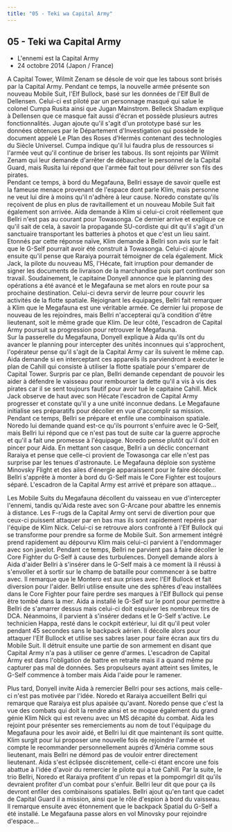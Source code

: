 ```yaml
---
title: "05 - Teki wa Capital Army"
---
```


05 - Teki wa Capital Army
-------------------------


* L'ennemi est la Capital Army
* 24 octobre 2014 (Japon / France)




A Capital Tower, Wilmit Zenam se désole de voir que les tabous sont brisés par la Capital Army. Pendant ce temps, la nouvelle armée présente son nouveau Mobile Suit, l'Elf Bullock, basé sur les données de l'Elf Bull de Dellensen. Celui-ci est piloté par un personnage masqué qui salue le colonel Cumpa Rusita ainsi que Jugan Mainstrom. Belleck Shadam explique à Dellensen que ce masque fait aussi d'écran et possède plusieurs autres fonctionnalités. Jugan ajoute qu'il s'agit d'un prototype basé sur les données obtenues par le Département d'Investigation qui possède le document appelé Le Plan des Roses d'Hermès contenant des technologies du Siècle Universel. Cumpa indique qu'il lui faudra plus de ressources si l'armée veut qu'il continue de briser les tabous. Ils sont rejoints par Wilmit Zenam qui leur demande d'arrêter de débaucher le personnel de la Capital Guard, mais Rusita lui répond que l'armée fait tout pour délivrer son fils des pirates.   
Pendant ce temps, à bord du Megafauna, Bellri essaye de savoir quelle est la fameuse menace provenant de l'espace dont parle Klim, mais personne ne veut lui dire à moins qu'il n'adhère à leur cause. Noredo constate qu'ils reçoivent de plus en plus de ravitaillement et un nouveau Mobile Suit fait également son arrivée. Aida demande à Klim si celui-ci croit réellement que Bellri n'est pas au courant pour Towasonga. Ce dernier arrive et explique ce qu'il sait de cela, à savoir la propagande SU-cordiste qui dit qu'il s'agit d'un sanctuaire transportant les batteries à photos et que c'est un lieu saint. Etonnés par cette réponse naïve, Klim demande à Bellri son avis sur le fait que le G-Self pourrait avoir été construit à Towasonga. Celui-ci ajoute ensuite qu'il pense que Raraiya pourrait témoigner de cela également. Mick Jack, la pilote du nouveau MS, l'Hécate, fait irruption pour demander de signer les documents de livraison de la marchandise puis part continuer son travail. Soudainement, le capitaine Donyell annonce que le planning des opérations a été avancé et le Megafauna se met alors en route pour sa prochaine destination. Celui-ci devra servir de leurre pour couvrir les activités de la flotte spatiale. Rejoignant les équipages, Bellri fait remarquer à Klim que le Megafauna est une véritable armée. Ce dernier lui propose de nouveau de les rejoindres, mais Bellri n'accepterai qu'à condition d'être lieutenant, soit le même grade que Klim. De leur côté, l'escadron de Capital Army poursuit sa progression pour retrouver le Megafauna.   
Sur la passerelle du Megafauna, Donyell explique à Aida qu'ils ont du avancer le planning pour intercepter des unités inconnues qui s'approchent, l'opérateur pense qu'il s'agit de la Capital Army car ils suivent le même cap. Aida demande si en interceptant ces appareils ils parviendront à exécuter le plan de Cahill qui consiste à utiliser la flotte spatiale pour s'emparer de Capital Tower. Surpris par ce plan, Bellri demande cependant de pouvoir les aider à défendre le vaisseau pour rembourser la dette qu'il a vis à vis des pirates car il se sent toujours fautif pour avoir tué le capitaine Cahill. Mick Jack observe de haut avec son Hécate l'escadron de Capital Army progresser et constate qu'il y a une unité inconnue dedans. Le Megafaune initialise ses préparatifs pour décoller en vue d'accomplir sa mission. Pendant ce temps, Bellri se prépare et enfile une combinaison spatiale. Noredo lui demande quand est-ce qu'ils pourront s'enfuire avec le G-Self, mais Bellri lui répond que ce n'est pas tout de suite car la guerre approche et qu'il a fait une promesse à l'équipage. Noredo pense plutôt qu'il doit en pincer pour Aida. En mettant son casque, Bellri a un déclic concernant Raraiya et pense que celle-ci provient de Towasonga car elle n'est pas surprise par les tenues d'astronaute. Le Megafauna déploie son système Minovsky Flight et des ailes d'énergie apparaissent pour le faire décoller. Bellri s'apprête à monter à bord du G-Self mais le Core Fighter est toujours séparé. L'escadron de la Capital Army est arrivé et prépare son attaque…   
  
Les Mobile Suits du Megafauna décollent du vaisseau en vue d'intercepter l'ennemi, tandis qu'Aida reste avec son G-Arcane pour abattre les ennemis à distance. Les F-rugs de la Capital Army ont servi de divertion pour que ceux-ci puissent attaquer par en bas mas ils sont rapidement repérés par l'équipe de Klim Nick. Celui-ci se retrouve alors confronté à l'Elf Bullock qui se transforme pour prendre sa forme de Mobile Suit. Son armement intégré prend rapidement au dépourvu Klim mais celui-ci parvient à l'endommager avec son javelot. Pendant ce temps, Bellri ne parvient pas à faire décoller le Core Fighter du G-Self à cause des turbulences. Donyell demande alors à Aida d'aider Bellri à s'insérer dans le G-Self mais à ce moment là il réussi à s'envoller et à sortir sur le champ de bataille pour commencer à se battre avec. Il remarque que le Montero est aux prises avec l'Elf Bullock et fait diversion pour l'aider. Bellri utilise ensuite une des sphères d'eau installées dans le Core Fighter pour faire perdre ses marques à l'Elf Bullock qui pense être tombé dans la mer. Aida a installé le G-Self sur le pont pour permettre à Bellri de s'amarrer dessus mais celui-ci doit esquiver les nombreux tirs de DCA. Néanmoins, il parvient à s'insérer dedans et le G-Self s'active. Le technicien Happa, resté dans le cockpit extérieur, lui dit qu'il peut voler pendant 45 secondes sans le backpack aérien. Il décolle alors pour attaquer l'Elf Bullock et utilise ses sabres laser pour faire écran aux tirs du Mobile Suit. Il détruit ensuite une partie de son armement en disant que Capital Army n'a pas à utiliser ce genre d'armes. L'escadron de Capital Army est dans l'obligation de battre en retraite mais il a quand même pu capturer pas mal de données. Ses propulseurs ayant atteint ses limites, le G-Self commence à tomber mais Aida l'aide pour le ramener.   
  
Plus tard, Donyell invite Aida à remercier Bellri pour ses actions, mais celle-ci n'est pas motivée par l'idée. Noredo et Raraiya accueillent Bellri qui remarque que Raraiya est plus apaisée qu'avant. Noredo pense que c'est la vue des combats qui doit la rendre ainsi et se moque également du grand génie Klim Nick qui est revenu avec un MS décapité du combat. Aida les rejoint pour présenter ses remerciements au nom de tout l'équipage du Megafauna pour les avoir aidé, et Bellri lui dit que maintenant ils sont quitte. Klim surgit pour lui proposer une nouvelle fois de rejoindre l'armée et compte le recommander personnellement auprès d'Améria comme sous lieutenant, mais Bellri ne démord pas de vouloir entrer directement lieutenant. Aida s'est éclipsée discrètement, celle-ci étant encore une fois abattue à l'idée d'avoir du remercier le pilote qui a tué Cahill. Par la suite, le trio Bellri, Noredo et Raraiya profitent d'un repas et la pompomgirl dit qu'ils devraient profiter d'un combat pour s'enfuir. Bellri leur dit que pour ça ils devront enfiler des combinaisons spatiales. Bellri ajout qu'en tant que cadet de Capital Guard il a mission, ainsi que le rôle d'espion à bord du vaisseau. Il remarque ensuite avec étonnement que le backpack Spatial du G-Self a été installé. Le Megafauna passe alors en vol Minovsky pour rejoindre d'espace…

